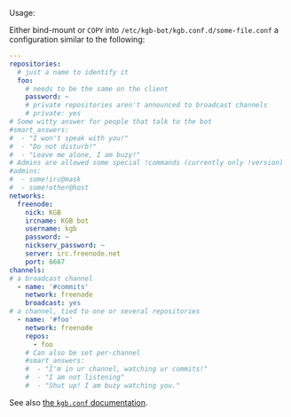 Usage:

Either bind-mount or `COPY` into `/etc/kgb-bot/kgb.conf.d/some-file.conf` a configuration similar to the following:

```yaml
---
repositories:
  # just a name to identify it
  foo:
    # needs to be the same on the client
    password: ~
    # private repositories aren't announced to broadcast channels
    # private: yes
# Some witty answer for people that talk to the bot
#smart_answers:
#  - "I won't speak with you!"
#  - "Do not disturb!"
#  - "Leave me alone, I am buzy!"
# Admins are allowed some special !commands (currently only !version)
#admins:
#  - some!irc@mask
#  - some!other@host
networks:
  freenode:
    nick: KGB
    ircname: KGB bot
    username: kgb
    password: ~
    nickserv_password: ~
    server: irc.freenode.net
    port: 6667
channels:
# a broadcast channel
  - name: '#commits'
    network: freenode
    broadcast: yes
# a channel, tied to one or several repositories
  - name: '#foo'
    network: freenode
    repos:
      - foo
    # Can also be set per-channel
    #smart_answers:
    #  - "I'm in ur channel, watching ur commits!"
    #  - "I am not listening"
    #  - "Shut up! I am buzy watching you."
```

See also [the `kgb.conf` documentation](https://kgb.alioth.debian.org/kgb.conf.html).
